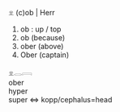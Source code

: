 𓁷 (c)ob | Herr  
  
1. ob : up / top  
2. ob (because)  
3. ober (above)   
4. Ober (captain)  
  
𓁷𓂋𓇯   
ober  
hyper  
super ⇔ kopp/cephalus=head